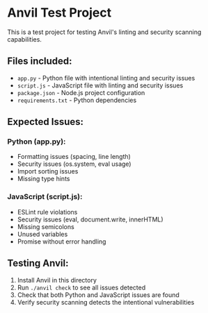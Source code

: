 # Anvil Test Project

This is a test project for testing Anvil's linting and security scanning capabilities.

## Files included:

- `app.py` - Python file with intentional linting and security issues
- `script.js` - JavaScript file with linting and security issues
- `package.json` - Node.js project configuration
- `requirements.txt` - Python dependencies

## Expected Issues:

### Python (app.py):

- Formatting issues (spacing, line length)
- Security issues (os.system, eval usage)
- Import sorting issues
- Missing type hints

### JavaScript (script.js):

- ESLint rule violations
- Security issues (eval, document.write, innerHTML)
- Missing semicolons
- Unused variables
- Promise without error handling

## Testing Anvil:

1. Install Anvil in this directory
2. Run `./anvil check` to see all issues detected
3. Check that both Python and JavaScript issues are found
4. Verify security scanning detects the intentional vulnerabilities
